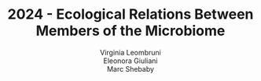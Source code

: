 ---
schema: default
title: 2024 - Ecological Relations Between Members of the Microbiome
organization: KnowDive
notes: >-
  The main objective is to construct a Knowledge Graph revealing insights into how microorganisms interact and relate to diseases like colorectal cancer, aiming to enhance our understanding of the microbiome's role in human health.
resources:
  - name: KGE - Ecological Relations Between Members of the Microbiome
    url: 'https://virginia-hub-del.github.io/Knowledge-Graph-Engineering/'
    format: html
license: 'http://www.opendefinition.org/licenses/odc-by'
category:
  -   Health
maintainer: Simone Bocca
maintainer_email: simone.bocca@unitn.it
author:  Virginia Leombruni <br> Eleonora Giuliani <br> Marc Shebaby
author_email: virginia.leombruni@studenti.unitn.it <br> eleonora.giuliani@studenti.unitn.it <br> marc.shebaby@studenti.unitn.it
tags: 'kge,health,research,microbiome'
pub_date: 20/02/2025
latitude_map: 46.07
longitude_map: 11.13
---
